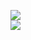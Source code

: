 [![](https://img.shields.io/badge/Made%20With-Github%20Spray-lightgrey.svg?style=for-the-badge&logo=github)](https://github.com/Annihil/github-spray#6099)  
[![](https://i.imgur.com/2DrTn0Z.gif)](https://github.com/Annihil/github-spray)